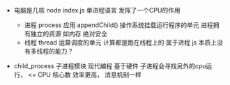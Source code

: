 - 电脑是几核
  node index.js 单进程语言
  发挥了一个CPU的作用
  - 进程 process
    应用  appendChild()
    操作系统挂载运行程序的单元
    进程拥有独立的资源 如内存 绝对安全 
  - 线程 thread 
    运算调度的单元 计算都是跑在线程上的 属于进程
    js 本质上没有多线程的能力？ 

- child_process 子进程模块
  现代编程 基于硬件
  子进程会寻找另外的cpu运行，
  <= CPU 核心数
  效率更高， 消息机制一样 
